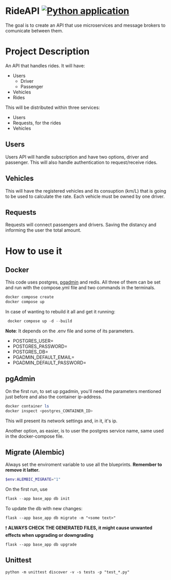 # RideAPI [![Python application](https://github.com/SWoto/RideAPI/actions/workflows/python-app.yml/badge.svg)](https://github.com/SWoto/RideAPI/actions/workflows/python-app.yml)
The goal is to create an API that use microservices and message brokers to comunicate between them.

# Project Description
An API that handles rides. It will have:
- Users
    - Driver
    - Passenger 
- Vehicles 
- Rides

This will be distributed within three services:
- Users
- Requests, for the rides
- Vehicles

## Users
Users API will handle subscription and have two options, driver and passenger. This will also handle authentication to request/receive rides.

## Vehicles
This will have the registered vehicles and its consuption (km/L) that is going to be used to calculate the rate. Each vehicle must be owned by one driver.

## Requests
Requests will connect passengers and drivers. Saving the distancy and informing the user the total amount.

# How to use it
## Docker
This code uses postgres, [pgadmin](http://localhost:15433) and redis. All three of them can be set and run with the compose.yml file and two commands in the terminals.
```powershell
docker compose create
docker compose up
```

In case of wanting to rebuild it all and get it running:
```powershell
 docker compose up -d --build  
```

**Note**: It depends on the .env file and some of its parameters.
- POSTGRES_USER=
- POSTGRES_PASSWORD=
- POSTGRES_DB=
- PGADMIN_DEFAULT_EMAIL=
- PGADMIN_DEFAULT_PASSWORD=

## pgAdmin
On the first run, to set up pgadmin, you'll need the parameters mentioned just before and also the container ip-address.

```powershell
docker container ls
docker inspect <postgres_CONTAINER_ID>
```

This will present its network settings and, in it, it's ip.

Another option, as easier, is to user the postgres service name, same used in the docker-compose file.

## Migrate (Alembic)
Always set the enviroment variable to use all the blueprints. **Remember to remove it latter.**
```powershell
$env:ALEMBIC_MIGRATE="1"
```

On the first run, use 
```powershell
flask --app base_app db init
```

To update the db with new changes:
```
flask --app base_app db migrate -m "<some text>"
```
:exclamation: **ALWAYS CHECK THE GENERATED FILES, it might cause unwanted effects when upgrading or downgrading**
```
flask --app base_app db upgrade
```

## Unittest
```
python -m unittest discover -v -s tests -p "test_*.py"
```
